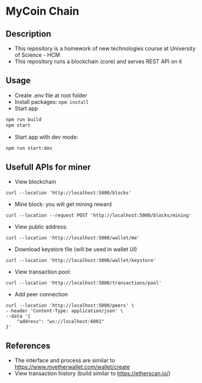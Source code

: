# MyCoin Chain

## Description

-   This repository is a homework of new technologies course at University of Science - HCM
-   This repository runs a blockchain (core) and serves REST API on it

## Usage

-   Create .env file at root folder
-   Install packages: `npm install`
-   Start app

```bash
npm run build
npm start
```

-   Start app with dev mode:

```bash
npm run start:dev
```

## Usefull APIs for miner

-   View blockchain

```
curl --location 'http://localhost:5000/blocks'
```

-   Mine block: you will get mining reward

```
curl --location --request POST 'http://localhost:5000/blocks/mining'
```

-   View public address:

```
curl --location 'http://localhost:5000/wallet/me'
```

-   Download keystore file (will be used in wallet UI)

```
curl --location 'http://localhost:5000/wallet/keystore'
```

-   View transaction pool:

```
curl --location 'http://localhost:5000/transactions/pool'
```

-   Add peer connection

```
curl --location 'http://localhost:5000/peers' \
--header 'Content-Type: application/json' \
--data '{
    "address": "ws://localhost:6001"
}'
```

## References

-   The interface and process are similar to https://www.myetherwallet.com/wallet/create
-   View transaction history (build similar to https://etherscan.io/)

